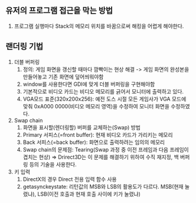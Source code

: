## 유저의 프로그램 접근을 막는 방법
1. 프로그램 실행마다 Stack의 메모리 위치를 바꿈으로써 해킹을 어렵게 해야한다.
## 랜더링 기법
1. 더블 버퍼링
	1) 정의: 게임 화면을 갱신할 때마다 깜빡이는 현상 해결 -> 게임 화면의 완성본을 만들어놓고 기존 화면에 덮어씌워야함
	2) window를 사용한다면 GDI에 맞게 더블 버퍼링을 구현해야함
	3) 기본적으로 비디오 카드는 비디오 메모리를 긁어서 모니터에 출력하고 있다.
	4) VGA모드 표준(320x200x256): 예전 도스 시절 모든 게임사가 VGA 모드에 맞춰 0xA000 0000(비디오 메모리 영역)을 수정하여 모니터 화면을 수정하였다.
2. Swap chain
	1) 화면을 표시할(렌더링할) 버퍼를 교체하는(Swap) 방법
	2) Primary 서피스(=front buffer): 현재 비디오 카드가 가리키는 메모리
	3) Back 서피스(=back buffer): 화면으로 출력하려는 임의의 메모리
	4) Swap chain의 문제점: Tearing(Swap 과정 중 이전 프레임과 다음 프레임이 겹치는 현상) => Drirect3D는 이 문제를 해결하기 위하여 수직 재지정, 백 버퍼링 등의 기술을 사용한다.
3. 키 입력
	1) DirectX의 경우 Direct 전용 입력 함수 사용
	2) getasynckeystate: 리턴값의 MSB와 LSB의 활용도가 다르다. MSB(현재 눌렸냐), LSB(이전 호출과 현재 호출 사이에 키가 눌렸냐)
